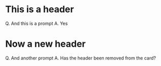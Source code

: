 # This is a header

Q. And this is a prompt
A. Yes

# Now a new header
Q. And another prompt
A. Has the header been removed from the card?
<!-- BearID:03927591-B032-4599-90FC-E1F6179D6529-14366-0000028A1B470030 -->
<!-- BearID:03927591-B032-4599-90FC-E1F6179D6529-14366-0000028A1B470030 -->
<!-- BearID:03927591-B032-4599-90FC-E1F6179D6529-14366-0000028A1B470030 -->
<!-- BearID:03927591-B032-4599-90FC-E1F6179D6529-14366-0000028A1B470030 -->
<!-- BearID:03927591-B032-4599-90FC-E1F6179D6529-14366-0000028A1B470030 -->
<!-- BearID:03927591-B032-4599-90FC-E1F6179D6529-14366-0000028A1B470030 -->
<!-- {BearID:f551f34a2e6c3ea0467a1b8fe897d6b8e0fdc413747c3c465745371aba2b9b2c} -->